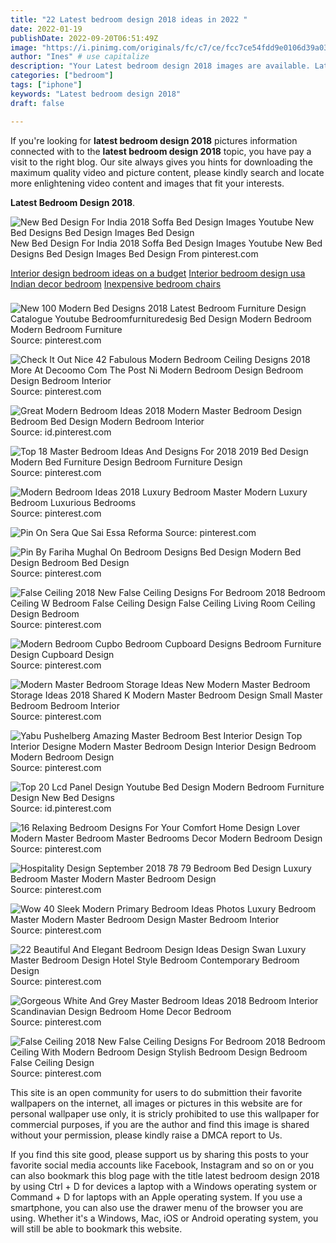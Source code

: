 ```yaml
---
title: "22 Latest bedroom design 2018 ideas in 2022 "
date: 2022-01-19
publishDate: 2022-09-20T06:51:49Z
image: "https://i.pinimg.com/originals/fc/c7/ce/fcc7ce54fdd9e0106d39a03320a2b27f.jpg"
author: "Ines" # use capitalize
description: "Your Latest bedroom design 2018 images are available. Latest bedroom design 2018 are a topic that is being searched for and liked by netizens today. You can Find and Download the Latest bedroom design 2018 files here. Find and Download all free photos and vectors."
categories: ["bedroom"]
tags: ["iphone"]
keywords: "Latest bedroom design 2018"
draft: false

---
```


If you're looking for **latest bedroom design 2018** pictures information connected with to the **latest bedroom design 2018** topic, you have pay a visit to the right  blog.  Our site always  gives you  hints  for downloading  the maximum  quality video and picture  content, please kindly search and locate more enlightening video content and images  that fit your interests.

**Latest Bedroom Design 2018**. 

![New Bed Design For India 2018 Soffa Bed Design Images Youtube New Bed Designs Bed Design Images Bed Design](https://i.ytimg.com/vi/HyWdGNlr4MQ/maxresdefault.jpg "New Bed Design For India 2018 Soffa Bed Design Images Youtube New Bed Designs Bed Design Images Bed Design")
New Bed Design For India 2018 Soffa Bed Design Images Youtube New Bed Designs Bed Design Images Bed Design From pinterest.com

[Interior design bedroom ideas on a budget](/interior-design-bedroom-ideas-on-a-budget/)
[Interior bedroom design usa](/interior-bedroom-design-usa/)
[Indian decor bedroom](/indian-decor-bedroom/)
[Inexpensive bedroom chairs](/inexpensive-bedroom-chairs/)



### 

 


![New 100 Modern Bed Designs 2018 Latest Bedroom Furniture Design Catalogue Youtube Bedroomfurnituredesig Bed Design Modern Bedroom Modern Bedroom Furniture](https://i.pinimg.com/736x/34/c7/22/34c722ef8e86a6f2856aa45ccd357269.jpg "New 100 Modern Bed Designs 2018 Latest Bedroom Furniture Design Catalogue Youtube Bedroomfurnituredesig Bed Design Modern Bedroom Modern Bedroom Furniture")
Source: pinterest.com

 

![Check It Out Nice 42 Fabulous Modern Bedroom Ceiling Designs 2018 More At Decoomo Com The Post Ni Modern Bedroom Design Bedroom Design Bedroom Interior](https://i.pinimg.com/564x/e4/48/d5/e448d5d4a7cb32e35cc4cab6f63a5552.jpg "Check It Out Nice 42 Fabulous Modern Bedroom Ceiling Designs 2018 More At Decoomo Com The Post Ni Modern Bedroom Design Bedroom Design Bedroom Interior")
Source: pinterest.com

 

![Great Modern Bedroom Ideas 2018 Modern Master Bedroom Design Bedroom Bed Design Modern Bedroom Interior](https://i.pinimg.com/originals/ab/91/70/ab9170c3e67ea3f83cd37e4a35dd6ad4.jpg "Great Modern Bedroom Ideas 2018 Modern Master Bedroom Design Bedroom Bed Design Modern Bedroom Interior")
Source: id.pinterest.com

 

![Top 18 Master Bedroom Ideas And Designs For 2018 2019 Bed Design Modern Bed Furniture Design Bedroom Furniture Design](https://i.pinimg.com/736x/95/5d/f2/955df228d5c0755bad55371d7e336d2b.jpg "Top 18 Master Bedroom Ideas And Designs For 2018 2019 Bed Design Modern Bed Furniture Design Bedroom Furniture Design")
Source: pinterest.com

 

![Modern Bedroom Ideas 2018 Luxury Bedroom Master Modern Luxury Bedroom Luxurious Bedrooms](https://i.pinimg.com/originals/32/0b/42/320b423bbcaf166affdbfae8b1d36a4c.jpg "Modern Bedroom Ideas 2018 Luxury Bedroom Master Modern Luxury Bedroom Luxurious Bedrooms")
Source: pinterest.com

 

![Pin On Sera Que Sai Essa Reforma](https://i.pinimg.com/736x/2e/7c/5a/2e7c5ab716aba5f86d869447d96dd1d5.jpg "Pin On Sera Que Sai Essa Reforma")
Source: pinterest.com

 

![Pin By Fariha Mughal On Bedroom Designs Bed Design Modern Bed Design Bedroom Bed Design](https://i.pinimg.com/564x/ec/3c/79/ec3c795c096d64322e7d6e1ba06d97f6.jpg "Pin By Fariha Mughal On Bedroom Designs Bed Design Modern Bed Design Bedroom Bed Design")
Source: pinterest.com

 

![False Ceiling 2018 New False Ceiling Designs For Bedroom 2018 Bedroom Ceiling W Bedroom False Ceiling Design False Ceiling Living Room Ceiling Design Bedroom](https://i.pinimg.com/564x/7a/f9/01/7af901250df8faddd3b9d3d7684569f7.jpg "False Ceiling 2018 New False Ceiling Designs For Bedroom 2018 Bedroom Ceiling W Bedroom False Ceiling Design False Ceiling Living Room Ceiling Design Bedroom")
Source: pinterest.com

 

![Modern Bedroom Cupbo Bedroom Cupboard Designs Bedroom Furniture Design Cupboard Design](https://i.pinimg.com/564x/f0/24/d6/f024d6e6091d71ccd916da3864e31cfa.jpg "Modern Bedroom Cupbo Bedroom Cupboard Designs Bedroom Furniture Design Cupboard Design")
Source: pinterest.com

 

![Modern Master Bedroom Storage Ideas New Modern Master Bedroom Storage Ideas 2018 Shared K Modern Master Bedroom Design Small Master Bedroom Bedroom Interior](https://i.pinimg.com/originals/ae/70/6a/ae706a666a40a70792464b20e634a274.jpg "Modern Master Bedroom Storage Ideas New Modern Master Bedroom Storage Ideas 2018 Shared K Modern Master Bedroom Design Small Master Bedroom Bedroom Interior")
Source: pinterest.com

 

![Yabu Pushelberg Amazing Master Bedroom Best Interior Design Top Interior Designe Modern Master Bedroom Design Interior Design Bedroom Modern Bedroom Design](https://i.pinimg.com/originals/2a/3c/f7/2a3cf71085662a7e13a275259cf6510d.jpg "Yabu Pushelberg Amazing Master Bedroom Best Interior Design Top Interior Designe Modern Master Bedroom Design Interior Design Bedroom Modern Bedroom Design")
Source: pinterest.com

 

![Top 20 Lcd Panel Design Youtube Bed Design Modern Bedroom Furniture Design New Bed Designs](https://i.pinimg.com/736x/6d/db/8a/6ddb8a47837228e7a36c67a8f87c0019.jpg "Top 20 Lcd Panel Design Youtube Bed Design Modern Bedroom Furniture Design New Bed Designs")
Source: id.pinterest.com

 

![16 Relaxing Bedroom Designs For Your Comfort Home Design Lover Modern Master Bedroom Master Bedrooms Decor Modern Bedroom Design](https://i.pinimg.com/736x/99/0f/f0/990ff01ab33179d19ac65368a834792a--modern-ceiling-design-modern-bedroom-design.jpg "16 Relaxing Bedroom Designs For Your Comfort Home Design Lover Modern Master Bedroom Master Bedrooms Decor Modern Bedroom Design")
Source: pinterest.com

 

![Hospitality Design September 2018 78 79 Bedroom Bed Design Luxury Bedroom Master Modern Master Bedroom Design](https://i.pinimg.com/originals/74/46/fd/7446fdd4fe44be80c12db6273e0c27cc.jpg "Hospitality Design September 2018 78 79 Bedroom Bed Design Luxury Bedroom Master Modern Master Bedroom Design")
Source: pinterest.com

 

![Wow 40 Sleek Modern Primary Bedroom Ideas Photos Luxury Bedroom Master Modern Master Bedroom Design Master Bedroom Interior](https://i.pinimg.com/originals/a7/fe/f6/a7fef6f743e73f8454dbd1580901d56b.jpg "Wow 40 Sleek Modern Primary Bedroom Ideas Photos Luxury Bedroom Master Modern Master Bedroom Design Master Bedroom Interior")
Source: pinterest.com

 

![22 Beautiful And Elegant Bedroom Design Ideas Design Swan Luxury Master Bedroom Design Hotel Style Bedroom Contemporary Bedroom Design](https://i.pinimg.com/originals/02/7b/8f/027b8f4da2e34feff5a84aa5365f9030.jpg "22 Beautiful And Elegant Bedroom Design Ideas Design Swan Luxury Master Bedroom Design Hotel Style Bedroom Contemporary Bedroom Design")
Source: pinterest.com

 

![Gorgeous White And Grey Master Bedroom Ideas 2018 Bedroom Interior Scandinavian Design Bedroom Home Decor Bedroom](https://i.pinimg.com/originals/33/40/9a/33409a477deda1d855a017fd9b422501.jpg "Gorgeous White And Grey Master Bedroom Ideas 2018 Bedroom Interior Scandinavian Design Bedroom Home Decor Bedroom")
Source: pinterest.com

 

![False Ceiling 2018 New False Ceiling Designs For Bedroom 2018 Bedroom Ceiling With Modern Bedroom Design Stylish Bedroom Design Bedroom False Ceiling Design](https://i.pinimg.com/originals/fc/c7/ce/fcc7ce54fdd9e0106d39a03320a2b27f.jpg "False Ceiling 2018 New False Ceiling Designs For Bedroom 2018 Bedroom Ceiling With Modern Bedroom Design Stylish Bedroom Design Bedroom False Ceiling Design")
Source: pinterest.com

 

This site is an open community for users to do submittion their favorite wallpapers on the internet, all images or pictures in this website are for personal wallpaper use only, it is stricly prohibited to use this wallpaper for commercial purposes, if you are the author and find this image is shared without your permission, please kindly raise a DMCA report to Us.

If you find this site good, please support us by sharing this posts to your favorite social media accounts like Facebook, Instagram and so on or you can also bookmark this blog page with the title latest bedroom design 2018 by using Ctrl + D for devices a laptop with a Windows operating system or Command + D for laptops with an Apple operating system. If you use a smartphone, you can also use the drawer menu of the browser you are using. Whether it's a Windows, Mac, iOS or Android operating system, you will still be able to bookmark this website.
